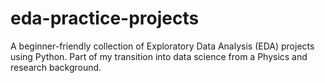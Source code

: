 # eda-practice-projects
A beginner-friendly collection of Exploratory Data Analysis (EDA) projects using Python. Part of my transition into data science from a Physics and research background.
